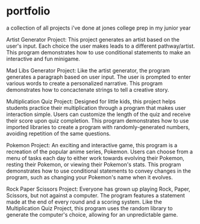 # portfolio
a collection of all projects i've done at jones college prep in my junior year

Artist Generator Project: This project generates an artist based on the user's input. Each choice the user makes leads to a different pathway/artist. This program demonstrates how to use conditional statements to make an interactive and fun minigame.

Mad Libs Generator Project: Like the artist generator, the program generates a paragraph based on user input. The user is prompted to enter various words to create a personalized narrative. This program demonstrates how to concactenate strings to tell a creative story.

Multiplication Quiz Project: Designed for little kids, this project helps students practice their multiplication through a program that makes user interaction simple. Users can customize the length of the quiz and receive their score upon quiz completion. This program demonstrates how to use imported libraries to create a program with randomly-generated numbers, avoiding repetition of the same questions.

Pokemon Project: An exciting and interactive game, this program is a recreation of the popular anime series, Pokemon. Users can choose from a menu of tasks each day to either work towards evolving their Pokemon, resting their Pokemon, or viewing their Pokemon's stats. This program demonstrates how to use conditional statements to convey changes in the program, such as changing your Pokemon's name when it evolves.

Rock Paper Scissors Project: Everyone has grown up playing Rock, Paper, Scissors, but not against a computer. The program features a statement made at the end of every round and a scoring system. Like the Multiplication Quiz Project, this program uses the random library to generate the computer's choice, allowing for an unpredictable game.

